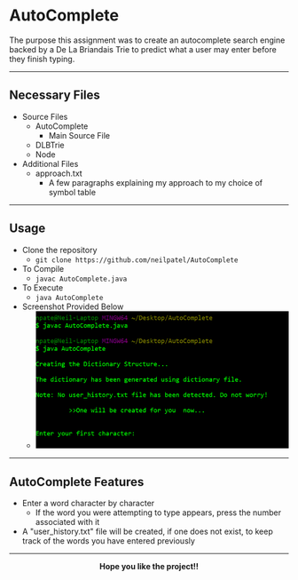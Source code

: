 # AutoComplete
The purpose this assignment was to create an autocomplete search engine backed by a De La Briandais Trie to predict what a user may enter before they finish typing.
___
## Necessary Files
+ Source Files
	+ AutoComplete
		+ Main Source File
	+ DLBTrie
	+ Node
+ Additional Files
	+ approach.txt
		+ A few paragraphs explaining my approach to my choice of symbol table
___
## Usage
+ Clone the repository
	+ `git clone https://github.com/neilpatel/AutoComplete`
+ To Compile
	+ `javac AutoComplete.java`
+ To Execute
	+ `java AutoComplete`
+ Screenshot Provided Below
	+ ![Compile-Execution Screenshot](https://github.com/neilpatel/AutoComplete/blob/master/screenshots/Compile-Execution.PNG)
___
## AutoComplete Features
+ Enter a word character by character
	+ If the word you were attempting to type appears, press the number associated with it
+ A "user_history.txt" file will be created, if one does not exist, to keep track of the words you have entered previously
___
<p align = "center"> <b> Hope you like the project!!  </b> </p>